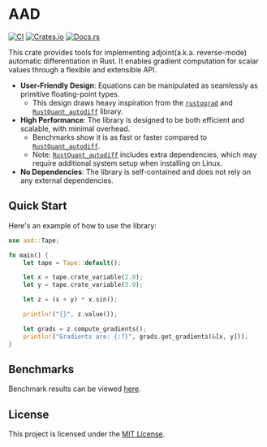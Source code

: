 # AAD

[![CI](https://github.com/nakashima-hikaru/aad/actions/workflows/ci.yml/badge.svg)](https://github.com/nakashima-hikaru/aad/actions/workflows/ci.yml)
[![Crates.io](https://img.shields.io/crates/v/aad.svg)](https://crates.io/crates/aad)
[![Docs.rs](https://img.shields.io/docsrs/aad)](https://docs.rs/aad)

This crate provides tools for implementing adjoint(a.k.a. reverse-mode) automatic differentiation in Rust. It
enables gradient computation for scalar values through a flexible and extensible API.

- **User-Friendly Design**: Equations can be manipulated as seamlessly as primitive floating-point types.
    - This design draws heavy inspiration from the [`rustograd`](https://github.com/msakuta/rustograd) and [
      `RustQuant_autodiff`](https://github.com/avhz/RustQuant/tree/main/crates/RustQuant_autodiff) library.
- **High Performance**: The library is designed to be both efficient and scalable, with minimal overhead.
    - Benchmarks show it is as fast or faster compared to [
      `RustQuant_autodiff`](https://github.com/avhz/RustQuant/tree/main/crates/RustQuant_autodiff).
    - Note: [
      `RustQuant_autodiff`](https://github.com/avhz/RustQuant/tree/main/crates/RustQuant_autodiff) includes extra dependencies, which may require additional system setup when installing
      on Linux.
- **No Dependencies**: The library is self-contained and does not rely on any external dependencies.

## Quick Start

Here's an example of how to use the library:

```rust
use aad::Tape;

fn main() {
    let tape = Tape::default();

    let x = tape.crate_variable(2.0);
    let y = tape.crate_variable(3.0);

    let z = (x + y) * x.sin();

    println!("{}", z.value());

    let grads = z.compute_gradients();
    println!("Gradients are: {:?}", grads.get_gradients(&[x, y]));
}
```

## Benchmarks

Benchmark results can be viewed [here](https://nakashima-hikaru.github.io/aad/reports/).

## License

This project is licensed under the [MIT License](LICENSE).

